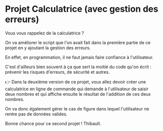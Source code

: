 # Projet Calculatrice (avec gestion des erreurs)

Vous vous rappelez de la calculatrice ?

On va améliorer le script que l'on avait fait dans la première partie de ce projet en y ajoutant la gestion des erreurs.

En effet, en programmation, il ne faut jamais faire confiance à l'utilisateur.

C'est d'ailleurs bien souvent à ça que sert la moitié du code qu'on écrit : prévenir les risques d'erreurs, de sécurité et autres.

👉 Dans la deuxième version de ce projet, vous allez devoir créer une calculatrice en ligne de commande qui demande à l'utilisateur de saisir deux nombres et qui affiche ensuite le résultat de l'addition de ces deux nombres.

On va donc également gérer le cas de figure dans lequel l'utilisateur ne rentre pas de données valides.

Bonne chance pour ce second projet !
Thibault.